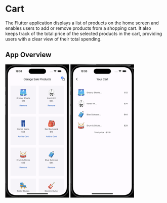 # Cart

The Flutter application displays a list of products on the home screen and enables users to add or remove products from a shopping cart. It also keeps track of the total price of the selected products in the cart, providing users with a clear view of their total spending.

## App Overview

<div>
    <img src="screenshots/home-screen.png"  width="40%" height="40%">
    <img src="screenshots/cart-screen.png"  width="40%" height="40%">
</div>
